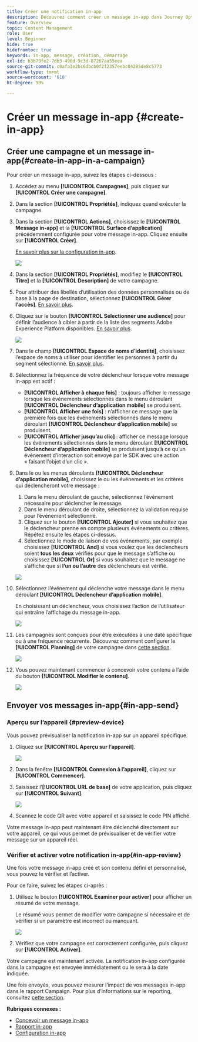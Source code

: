 ```yaml
---
title: Créer une notification in-app
description: Découvrez comment créer un message in-app dans Journey Optimizer
feature: Overview
topic: Content Management
role: User
level: Beginner
hide: true
hidefromtoc: true
keywords: in-app, message, création, démarrage
exl-id: b3b79fe2-7db3-490d-9c3d-87267aa55eea
source-git-commit: c0afa3e2bc6dbcb0f2f2357eebc04285de8c5773
workflow-type: tm+mt
source-wordcount: '610'
ht-degree: 99%

---
```


# Créer un message in-app {#create-in-app}

## Créer une campagne et un message in-app{#create-in-app-in-a-campaign}

Pour créer un message in-app, suivez les étapes ci-dessous :

1. Accédez au menu **[!UICONTROL Campagnes]**, puis cliquez sur **[!UICONTROL Créer une campagne]**.

1. Dans la section **[!UICONTROL Propriétés]**, indiquez quand exécuter la campagne.

1. Dans la section **[!UICONTROL Actions]**, choisissez le **[!UICONTROL Message in-app]** et la **[!UICONTROL Surface d’application]** précédemment configurée pour votre message in-app. Cliquez ensuite sur **[!UICONTROL Créer]**.

   [En savoir plus sur la configuration in-app](inapp-configuration.md).

   ![](assets/in_app_create_1.png)

1. Dans la section **[!UICONTROL Propriétés]**, modifiez le **[!UICONTROL Titre]** et la **[!UICONTROL Description]** de votre campagne.

1. Pour attribuer des libellés d’utilisation des données personnalisés ou de base à la page de destination, sélectionnez **[!UICONTROL Gérer l’accès]**. [En savoir plus](../administration/object-based-access.md).

1. Cliquez sur le bouton **[!UICONTROL Sélectionner une audience]** pour définir l’audience à cibler à partir de la liste des segments Adobe Experience Platform disponibles. [En savoir plus](../segment/about-segments.md).

   ![](assets/in_app_create_2.png)

1. Dans le champ **[!UICONTROL Espace de noms d’identité]**, choisissez l’espace de noms à utiliser pour identifier les personnes à partir du segment sélectionné. [En savoir plus](../event/about-creating.md#select-the-namespace).

1. Sélectionnez la fréquence de votre déclencheur lorsque votre message in-app est actif :

   * **[!UICONTROL Afficher à chaque fois]** : toujours afficher le message lorsque les événements sélectionnés dans le menu déroulant **[!UICONTROL Déclencheur d’application mobile]** se produisent.
   * **[!UICONTROL Afficher une fois]** : n’afficher ce message que la première fois que les événements sélectionnés dans le menu déroulant **[!UICONTROL Déclencheur d’application mobile]** se produisent.
   * **[!UICONTROL Afficher jusqu’au clic]** : afficher ce message lorsque les événements sélectionnés dans le menu déroulant **[!UICONTROL Déclencheur d’application mobile]** se produisent jusqu’à ce qu’un événement d’interaction soit envoyé par le SDK avec une action « faisant l’objet d’un clic ».

1. Dans le ou les menus déroulants **[!UICONTROL Déclencheur d’application mobile]**, choisissez le ou les événements et les critères qui déclencheront votre message :

   1. Dans le menu déroulant de gauche, sélectionnez l’événement nécessaire pour déclencher le message.
   1. Dans le menu déroulant de droite, sélectionnez la validation requise pour l’événement sélectionné.
   1. Cliquez sur le bouton **[!UICONTROL Ajouter]** si vous souhaitez que le déclencheur prenne en compte plusieurs événements ou critères. Répétez ensuite les étapes ci-dessus.
   1. Sélectionnez le mode de liaison de vos événements, par exemple choisissez **[!UICONTROL And]** si vous voulez que les déclencheurs soient **tous les deux** vérifiés pour que le message s’affiche ou choisissez **[!UICONTROL Or]** si vous souhaitez que le message ne s’affiche que si **l’un ou l’autre** des déclencheurs est vérifié.

   ![](assets/in_app_create_3.png)

1. Sélectionnez l’événement qui déclenche votre message dans le
menu déroulant **[!UICONTROL Déclencheur d’application mobile]**.

   En choisissant un déclencheur, vous choisissez l’action de l’utilisateur qui entraîne l’affichage du message in-app.

   ![](assets/in_app_create_3.png)

1. Les campagnes sont conçues pour être exécutées à une date spécifique ou à une fréquence récurrente. Découvrez comment configurer le **[!UICONTROL Planning]** de votre campagne dans [cette section](../campaigns/create-campaign.md#schedule).

   ![](assets/in-app-schedule.png)

1. Vous pouvez maintenant commencer à concevoir votre contenu à l’aide du bouton **[!UICONTROL Modifier le contenu]**.

   ![](assets/in_app_create_4.png)

## Envoyer vos messages in-app{#in-app-send}

### Aperçu sur l’appareil {#preview-device}

Vous pouvez prévisualiser la notification in-app sur un appareil spécifique.

1. Cliquez sur **[!UICONTROL Aperçu sur l’appareil]**.

   ![](assets/in_app_create_6.png)

1. Dans la fenêtre **[!UICONTROL Connexion à l’appareil]**, cliquez sur **[!UICONTROL Commencer]**.

1. Saisissez l’**[!UICONTROL URL de base]** de votre application, puis cliquez sur **[!UICONTROL Suivant]**.

   ![](assets/in_app_create_7.png)

1. Scannez le code QR avec votre appareil et saisissez le code PIN affiché.

Votre message in-app peut maintenant être déclenché directement sur votre appareil, ce qui vous permet de prévisualiser et de vérifier votre message sur un appareil réel.

### Vérifier et activer votre notification in-app{#in-app-review}

Une fois votre message in-app créé et son contenu défini et personnalisé, vous pouvez le vérifier et l’activer.

Pour ce faire, suivez les étapes ci-après :

1. Utilisez le bouton **[!UICONTROL Examiner pour activer]** pour afficher un résumé de votre message.

   Le résumé vous permet de modifier votre campagne si nécessaire et de vérifier si un paramètre est incorrect ou manquant.

   ![](assets/in_app_create_5.png)

1. Vérifiez que votre campagne est correctement configurée, puis cliquez sur **[!UICONTROL Activer]**.

Votre campagne est maintenant activée. La notification in-app configurée dans la campagne est envoyée immédiatement ou le sera à la date indiquée.

Une fois envoyés, vous pouvez mesurer l’impact de vos messages in-app dans le rapport Campaign. Pour plus d’informations sur le reporting, consultez [cette section](inapp-report.md).

**Rubriques connexes :**

* [Concevoir un message in-app](design-in-app.md)
* [Rapport in-app](inapp-report.md)
* [Configuration in-app](inapp-configuration.md)
